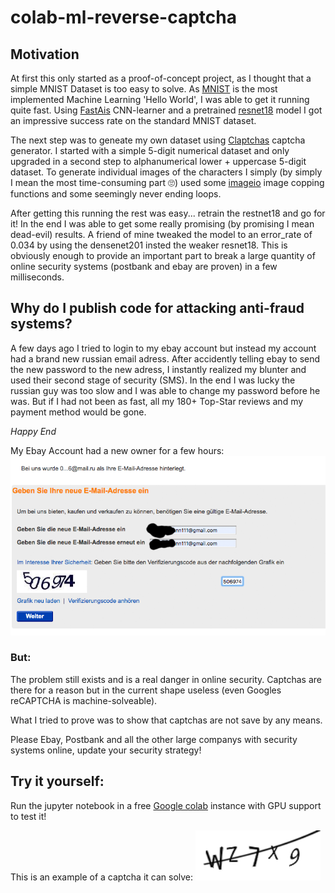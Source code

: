 # colab-ml-reverse-captcha

## Motivation
At first this only started as a proof-of-concept project, as I thought that a simple MNIST Dataset is too easy to solve.
As [MNIST](https://en.wikipedia.org/wiki/MNIST_database) is the most implemented Machine Learning 'Hello World', I was able to get it running quite fast. Using [FastAis](https://www.fast.ai/) CNN-learner and a pretrained [resnet18](https://download.pytorch.org/models/resnet18-5c106cde.pth) model I got an impressive success rate on the standard MNIST dataset. 

The next step was to geneate my own dataset using [Claptchas](https://pypi.org/project/claptcha/) captcha generator. I started with a simple 5-digit numerical dataset and only upgraded in a second step to alphanumerical lower + uppercase 5-digit dataset. To generate individual images of the characters I simply (by simply I mean the most time-consuming part 🙄) used some [imageio](https://pypi.org/project/imageio/) image copping functions and some seemingly never ending loops.

After getting this running the rest was easy... retrain the restnet18 and go for it! 
In the end I was able to get some really promising (by promising I mean dead-evil) results. A friend of mine tweaked the model to an error_rate of 0.034 by using the densenet201 insted the weaker resnet18. This is obviously enough to provide an important part to break a large quantity of online security systems (postbank and ebay are proven) in a few milliseconds.


## Why do I publish code for attacking anti-fraud systems?
A few days ago I tried to login to my ebay account but instead my account had a brand new russian email adress. After accidently telling ebay to send the new password to the new adress, I instantly realized my blunter and used their second stage of security (SMS). In the end I was lucky the russian guy was too slow and I was able to change my password before he was. But if I had not been as fast, all my 180+ Top-Star reviews and my payment method would be gone. 

*Happy End*


My Ebay Account had a new owner for a few hours:
![ebay screenshot](/ebay.png "ebay screenshot" )


### But:
The problem still exists and is a real danger in online security. Captchas are there for a reason but in the current shape useless (even Googles reCAPTCHA is machine-solveable). 

What I tried to prove was to show that captchas are not save by any means. 

Please Ebay, Postbank and all the other large companys with security systems online, update your security strategy!



## Try it yourself:
Run the jupyter notebook in a free [Google colab](https://colab.research.google.com) instance with GPU support to test it!

This is an example of a captcha it can solve:
![Image of Captcha](https://raw.githubusercontent.com/Neumi/colab-ml-reverse-captcha/master/222656830282970083.png)
